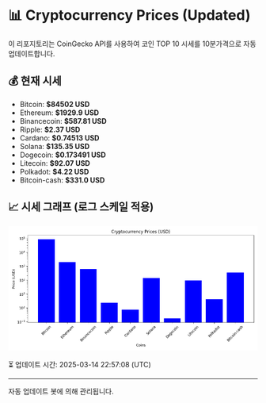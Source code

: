 
# 📊 Cryptocurrency Prices (Updated)

이 리포지토리는 CoinGecko API를 사용하여 코인 TOP 10 시세를 10분가격으로 자동 업데이트합니다.

## 💰 현재 시세
- Bitcoin: **$84502 USD**
- Ethereum: **$1929.9 USD**
- Binancecoin: **$587.81 USD**
- Ripple: **$2.37 USD**
- Cardano: **$0.74513 USD**
- Solana: **$135.35 USD**
- Dogecoin: **$0.173491 USD**
- Litecoin: **$92.07 USD**
- Polkadot: **$4.22 USD**
- Bitcoin-cash: **$331.0 USD**

## 📈 시세 그래프 (로그 스케일 적용)
![Crypto Prices](crypto_prices.png)

⏳ 업데이트 시간: 2025-03-14 22:57:08 (UTC)

---
자동 업데이트 봇에 의해 관리됩니다.
